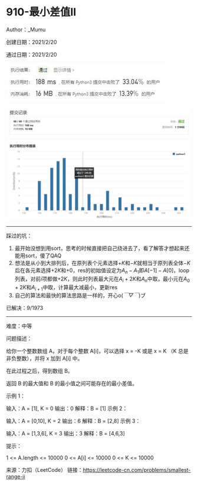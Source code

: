 # 910-最小差值II

Author：_Mumu

创建日期：2021/2/20

通过日期：2021/2/20

![](https://github.com/Mumulhy/LeetCode/blob/master/910-最小差值II/通过截图2.jpg)

![](https://github.com/Mumulhy/LeetCode/blob/master/910-最小差值II/通过截图1.jpg)

*****

踩过的坑：

1. 最开始没想到用sort，思考的时候直接把自己绕进去了，看了解答才想起来还能用sort，傻了QAQ
2. 想法是从小到大排列后，在原列表个元素选择$+K$和$-K$就相当于原列表全体$-K$后在各元素选择$+2K$和$+0$，res的初始值设定为$A_n-A_1$即$A[-1]-A[0]$，loop列表，对前$i$项都做$+2K$，则此时列表最大元在$A_i+2K$和$A_n$中取，最小元在$A_0+2K$和$A_{i+1}$中取，计算最大减最小，更新res
3. 自己的算法和最快的算法思路是一样的，开心o(*￣▽￣*)ブ

已解决：9/1973

*****

难度：中等

问题描述：

给你一个整数数组 A，对于每个整数 A[i]，可以选择 x = -K 或是 x = K （K 总是非负整数），并将 x 加到 A[i] 中。

在此过程之后，得到数组 B。

返回 B 的最大值和 B 的最小值之间可能存在的最小差值。

 

示例 1：

输入：A = [1], K = 0
输出：0
解释：B = [1]
示例 2：

输入：A = [0,10], K = 2
输出：6
解释：B = [2,8]
示例 3：

输入：A = [1,3,6], K = 3
输出：3
解释：B = [4,6,3]


提示：

1 <= A.length <= 10000
0 <= A[i] <= 10000
0 <= K <= 10000

来源：力扣（LeetCode）
链接：https://leetcode-cn.com/problems/smallest-range-ii